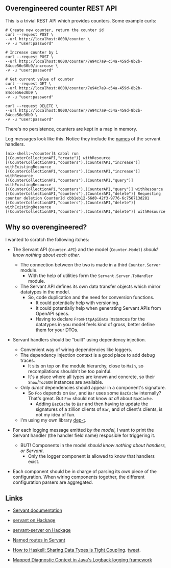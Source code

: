 Overengineered counter REST API
-------------------------------

This is a trivial REST API which provides counters. Some example curls:

    # Create new counter, return the counter id
    curl --request POST \
    --url http://localhost:8000/counter \
    -v -u "user:password"

    # Increase counter by 1
    curl --request POST \
    --url http://localhost:8000/counter/7e94c7a9-c54a-459d-8b2b-84cce56e30b9/increase \
    -v -u "user:password"

    # Get current value of counter
    curl --request GET \
    --url http://localhost:8000/counter/7e94c7a9-c54a-459d-8b2b-84cce56e30b9 \
    -v -u "user:password"

    curl --request DELETE \
    --url http://localhost:8000/counter/7e94c7a9-c54a-459d-8b2b-84cce56e30b9 \
    -v -u "user:password"

There's no persistence, counters are kept in a map in memory.

Log messages look like this. Notice they include the [names](https://www.tweag.io/blog/2022-02-24-named-routes/) of the servant handlers.

    [nix-shell:~/counter]$ cabal run
    [(CounterCollectionAPI,"create")] withResource
    [(CounterCollectionAPI,"counters"),(CounterAPI,"increase")] withExistingResource
    [(CounterCollectionAPI,"counters"),(CounterAPI,"increase")] withResource
    [(CounterCollectionAPI,"counters"),(CounterAPI,"query")] withExistingResource
    [(CounterCollectionAPI,"counters"),(CounterAPI,"query")] withResource
    [(CounterCollectionAPI,"counters"),(CounterAPI,"delete")] Requesting counter deletion CounterId cbb1eb12-66d0-42f3-9776-6c756713d281
    [(CounterCollectionAPI,"counters"),(CounterAPI,"delete")] withExistingResource
    [(CounterCollectionAPI,"counters"),(CounterAPI,"delete")] withResource

Why so overengineered?
----------------------

I wanted to scratch the following itches:

- The Servant API (`Counter.API`) and the model (`Counter.Model`) *should know nothing about each other*. 
    - The connection between the two is made in a third `Counter.Server` module.
        - With the help of utilities form the `Servant.Server.ToHandler` module.
    - The Servant API defines its own data transfer objects which mirror datatypes in the model.
        - So, code duplication and the need for conversion functions.
            - It could potentially help with versioning.
            - It could potentially help when generating Servant APIs from OpenAPI specs.
            - Having to declare `FromHttpApiData` instances for the datatypes in you model feels kind of gross, better define them for your DTOs.

- Servant handlers should be "built" using dependency injection.
    - Convenient way of wiring dependencies like loggers.
    - The dependency injection context is a good place to add debug traces.
        - It sits on top on the module hierarchy, close to `Main`, so recompilations shouldn't be too painful.
        - It's a place where all types are known and concrete, so their `Show`/`ToJSON` instances are available.
    - Only *direct* dependencies should appear in a component's signature.
        - So `Foo` depends on `Bar`, and `Bar` uses some `BazCache` internally? That's great. But `Foo` should not know *at all* about `BazCache`.
            - Adding `BazCache` to `Bar` and then having to update the signatures of a zillion clients of `Bar`, and of client's clients, is not my idea of fun.
    - I'm using my own library [dep-t](https://hackage.haskell.org/package/dep-t).

- For each logging message emitted *by the model*, I want to print the Servant handler (the handler field name) resposible for triggering it.
    - BUT! Components in the model *should know nothing about handlers, or Servant*. 
        - Only the logger component is allowed to know that handlers exist.

- Each component should be in charge of parsing its *own* piece of the
configuration. When wiring components together, the different configuration
parsers are aggregated.

Links
-----

- [Servant documentation](https://docs.servant.dev/en/stable/)
- [servant on Hackage](https://hackage.haskell.org/package/servant)
- [servant-server on Hackage](https://hackage.haskell.org/package/servant-server)
- [Named routes in Servant](https://www.tweag.io/blog/2022-02-24-named-routes/)

- [How to Haskell: Sharing Data Types is Tight Coupling](https://leapyear.io/resources/blog-posts/how-to-haskell-sharing-data-types-is-tight-coupling/). [tweet](https://twitter.com/DiazCarrete/status/1570487241755197440).

- [Mapped Diagnostic Context in Java's Logback logging framework](https://logback.qos.ch/manual/mdc.html)